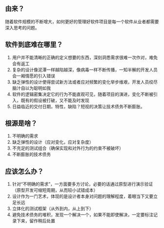 ## 由来？
随着软件规模的不断增大，如何更好的管理好软件项目是每一个软件从业者都需要深入思考的问题。

## 软件到底难在哪里？
1. 用户并不能清晰的正确的定义想要的东西，深刻洞悉需求很难一次作对，难免会有返工
2. 复杂的设计像泥潭一样越陷越深，像病毒一样不断传播，一知半解的开发人员会一厢情愿的引入错误
3. 缺乏弹性的设计使得尝试新方法或者应对频繁的变化举步维艰，开发人员绞尽脑汁自以为聪明如我
4. 软件的逻辑密集决定它的行为不能直观可见，随着项目的演进，变化不断被引入，既有的假设被打破，又不能及时发现
5. 日益临近的交付日期，特性，缺陷？短视的决策让技术债务不断膨胀。

## 根源是啥？
1. 不明确的需求
2. 缺乏弹性的设计（应对变化，应对复杂度）
3. 不充足的测试组合（确保实现和对外行为的约束不被破坏）
4. 不断膨胀的技术债务

## 应该怎么办？
1. 针对“不明确的需求”，一方面要多方讨论，必要的话通过原型进行演示验证（原型开发可缩短周期，从而较小试错成本）
2. 设计作为一门艺术，体现的是设计者本身对问题的理解程度，着眼当下又要立足长远
3. 立体化的测试框架（从外到内，从上到下）
4. 避免技术债务的堆积，发现一个解决一个，如果不能即使解决，一定要标注记录下来，留作稍后处置
